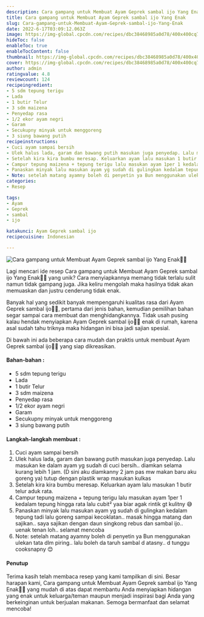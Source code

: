 ```yaml
---
description: Cara gampang untuk Membuat Ayam Geprek sambal ijo Yang Enak"
title: Cara gampang untuk Membuat Ayam Geprek sambal ijo Yang Enak
slug: Cara-gampang-untuk-Membuat-Ayam-Geprek-sambal-ijo-Yang-Enak
date: 2022-6-17T03:09:12.063Z
image: https://img-global.cpcdn.com/recipes/dbc38468985a0d78/400x400cq70/photo.jpg
hideToc: false
enableToc: true
enableTocContent: false
thumbnail: https://img-global.cpcdn.com/recipes/dbc38468985a0d78/400x400cq70/photo.jpg
cover: https://img-global.cpcdn.com/recipes/dbc38468985a0d78/400x400cq70/photo.jpg
author: admin
ratingvalue: 4.8
reviewcount: 124
recipeingredient:
- 5 sdm tepung terigu
- Lada
- 1 butir Telur
- 3 sdm maizena
- Penyedap rasa
- 1/2 ekor ayam negri
- Garam
- Secukupny minyak untuk menggoreng
- 3 siung bawang putih
recipeinstructions:
- Cuci ayam sampai bersih
- Ulek halus lada, garam dan bawang putih masukan juga penyedap. Lalu masukan ke dalam ayam yg sudah di cuci bersih.. diamkan selama kurang lebih 1 jam. (D sini aku diamkanny 2 jam pas mw makan baru aku goreng ya) tutup dengan plastik wrap masukan kulkas
- Setelah kira kira bumbu meresap. Keluarkan ayam lalu masukan 1 butir telur aduk rata.
- Campur tepung maizena + tepung terigu lalu masukan ayam 1per 1 kedalam tepung hingga rata lalu cubit² yaa biar agak rintik gt kulitny 😅
- Panaskan minyak lalu masukan ayam yg sudah di gulingkan kedalam tepung tadi lalu goreng sampai kecoklatan.. masak hingga matang dan sajikan.. saya sajikan dengan daun singkong rebus dan sambal ijo.. uenak tenan loh.. selamat mencoba
- Note: setelah matang ayamny boleh di penyetin ya Bun menggunakan ulekan tata dlm piring.. lalu boleh da taruh sambal d atasny.. d tunggu cooksnapny 😊
categories:
- Resep

tags:
- Ayam
- Geprek
- sambal
- ijo

katakunci: Ayam Geprek sambal ijo
recipecuisine: Indonesian

---
```


![Cara gampang untuk Membuat Ayam Geprek sambal ijo Yang Enak👩‍🍳](https://img-global.cpcdn.com/recipes/dbc38468985a0d78/400x400cq70/photo.jpg)

Lagi mencari ide resep Cara gampang untuk Membuat Ayam Geprek sambal ijo Yang Enak👩‍🍳 yang unik? Cara menyiapkannya memang tidak terlalu sulit namun tidak gampang juga. Jika keliru mengolah maka hasilnya tidak akan memuaskan dan justru cenderung tidak enak.

Banyak hal yang sedikit banyak mempengaruhi kualitas rasa dari Ayam Geprek sambal ijo👩‍🍳, pertama dari jenis bahan, kemudian pemilihan bahan segar sampai cara membuat dan menghidangkannya. Tidak usah pusing kalau hendak menyiapkan Ayam Geprek sambal ijo👩‍🍳 enak di rumah, karena asal sudah tahu triknya maka hidangan ini bisa jadi sajian spesial.

Di bawah ini ada beberapa cara mudah dan praktis untuk membuat Ayam Geprek sambal ijo👩‍🍳 yang siap dikreasikan.

<!--inarticleads1-->

#### Bahan-bahan :

- 5 sdm tepung terigu
- Lada
- 1 butir Telur
- 3 sdm maizena
- Penyedap rasa
- 1/2 ekor ayam negri
- Garam
- Secukupny minyak untuk menggoreng
- 3 siung bawang putih

<!--inarticleads2-->

#### Langkah-langkah membuat :

1. Cuci ayam sampai bersih
1. Ulek halus lada, garam dan bawang putih masukan juga penyedap. Lalu masukan ke dalam ayam yg sudah di cuci bersih.. diamkan selama kurang lebih 1 jam. (D sini aku diamkanny 2 jam pas mw makan baru aku goreng ya) tutup dengan plastik wrap masukan kulkas
1. Setelah kira kira bumbu meresap. Keluarkan ayam lalu masukan 1 butir telur aduk rata.
1. Campur tepung maizena + tepung terigu lalu masukan ayam 1per 1 kedalam tepung hingga rata lalu cubit² yaa biar agak rintik gt kulitny 😅
1. Panaskan minyak lalu masukan ayam yg sudah di gulingkan kedalam tepung tadi lalu goreng sampai kecoklatan.. masak hingga matang dan sajikan.. saya sajikan dengan daun singkong rebus dan sambal ijo.. uenak tenan loh.. selamat mencoba
1. Note: setelah matang ayamny boleh di penyetin ya Bun menggunakan ulekan tata dlm piring.. lalu boleh da taruh sambal d atasny.. d tunggu cooksnapny 😊

#### Penutup

Terima kasih telah membaca resep yang kami tampilkan di sini. Besar harapan kami, Cara gampang untuk Membuat Ayam Geprek sambal ijo Yang Enak👩‍🍳 yang mudah di atas dapat membantu Anda menyiapkan hidangan yang enak untuk keluarga/teman maupun menjadi inspirasi bagi Anda yang berkeinginan untuk berjualan makanan. Semoga bermanfaat dan selamat mencoba!